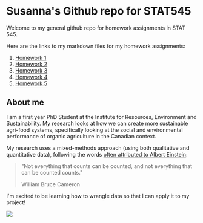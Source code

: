 # Susanna's Github repo for STAT545

Welcome to my general github repo for homework assignments in STAT 545. 

Here are the links to my markdown files for my homework assignments:

1. <a href="https://github.com/susannaelsie/stat545-hw-klassen-susanna/blob/master/hw01/Gapminder_Data_hw01.md">Homework 1</a>
2. <a href="https://github.com/susannaelsie/stat545-hw-klassen-susanna/blob/master/hw02/hw02.md">Homework 2</a> 
3. <a href="https://github.com/susannaelsie/stat545-hw-klassen-susanna/blob/master/hw03/hw03.md">Homework 3</a> 
4. <a href="https://github.com/susannaelsie/stat545-hw-klassen-susanna/blob/master/hw04/hw04.md">Homework 4</a> 
5. <a href="https://github.com/susannaelsie/stat545-hw-klassen-susanna/blob/master/hw05/hw05.md">Homework 5</a>


## About me

I am a first year PhD Student at the Institute for Resources, Environment and Sustainability. My research looks at how we can create more sustainable agri-food systems, specifically looking at the social and environmental performance of organic agriculture in the Canadian context. 

My research uses a mixed-methods approach (using both qualitative and quantitative data), following the words <a href="https://quoteinvestigator.com/2010/05/26/everything-counts-einstein/">often attributed to Albert Einstein</a>:

> "Not everything that counts can be counted, and not everything that can be counted counts."
>
> William Bruce Cameron 

I'm excited to be learning how to wrangle data so that I can apply it to my project!

![](https://i.pinimg.com/originals/15/10/29/15102907439824fb616f964e9dff5415.gif)
